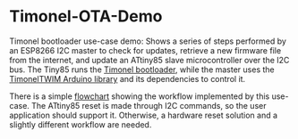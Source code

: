 # Timonel-OTA-Demo #
Timonel bootloader use-case demo: Shows a series of steps performed by an ESP8266 I2C master to check for updates, retrieve a new firmware file from the internet, and update an ATtiny85 slave microcontroller over the I2C bus. The Tiny85 runs the [Timonel bootloader](https://github.com/casanovg/timonel), while the master uses the [TimonelTWIM Arduino library](https://github.com/casanovg/Nb_TimonelTwiM) and its dependencies to control it.

There is a simple [flowchart](https://github.com/casanovg/timonel-ota-demo/tree/master/diagrams) showing the workflow implemented by this use-case. The ATtiny85 reset is made through I2C commands, so the user application should support it. Otherwise, a hardware reset solution and a slightly different workflow are needed.
